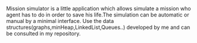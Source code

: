 Mission simulator is a little application which allows simulate a mission who agent has to do in order to save his life.The simulation can be automatic or manual by a minimal interface.
Use the data structures(graphs,minHeap,LinkedList,Queues..) developed by me and can be consulted in my repository.
